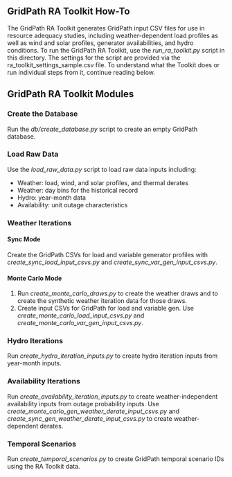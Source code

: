 ## GridPath RA Toolkit How-To

The GridPath RA Toolkit generates GridPath input CSV files for use in
resource adequacy studies, including weather-dependent load profiles as well as 
wind and solar profiles, generator availabilities, and hydro conditions. To run 
the GridPath RA Toolkit, use the *run_ra_toolkit.py* script in this 
directory. The settings for the script are provided via the 
ra_toolkit_settings_sample.csv file. To understand what the Toolkit does or run 
individual steps from it, continue reading below. 

## GridPath RA Toolkit Modules

### Create the Database

Run the *db/create_database.py* script to create an empty GridPath database.

### Load Raw Data

Use the *load_raw_data.py* script to load raw 
data inputs including:
   * Weather: load, wind, and solar profiles, and thermal derates
   * Weather: day bins for the historical record
   * Hydro: year-month data
   * Availability: unit outage characteristics

### Weather Iterations

#### Sync Mode

Create the GridPath CSVs for load and variable generator profiles with
*create_sync_load_input_csvs.py* and *create_sync_var_gen_input_csvs.py*.

#### Monte Carlo Mode

1. Run *create_monte_carlo_draws.py* to create the weather
   draws and to create the synthetic weather iteration data for those draws. 
2. Create input CSVs for GridPath for load and variable gen. Use 
*create_monte_carlo_load_input_csvs.py* and 
   *create_monte_carlo_var_gen_input_csvs.py*.


### Hydro Iterations
Run *create_hydro_iteration_inputs.py* to create hydro iteration inputs from 
year-month inputs.

### Availability Iterations

Run *create_availability_iteration_inputs.py* to create 
weather-independent availability inputs from outage probability inputs. Use 
*create_monte_carlo_gen_weather_derate_input_csvs.py* and 
*create_sync_gen_weather_derate_input_csvs.py* to create weather-dependent 
derates.

### Temporal Scenarios

Run *create_temporal_scenarios.py* to create GridPath temporal scenario IDs 
using the RA Toolkit data.
